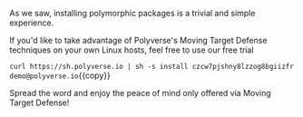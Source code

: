 As we saw, installing polymorphic packages is a trivial and simple experience.

If you'd like to take advantage of Polyverse's Moving Target Defense techniques on your own Linux hosts, feel free to use our free trial

`curl https://sh.polyverse.io | sh -s install czcw7pjshny8lzzog8bgiizfr demo@polyverse.io`{{copy}}

Spread the word and enjoy the peace of mind only offered via Moving Target Defense!